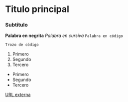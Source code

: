 # Titulo principal

### Subtítulo

**Palabra en negrita**
*Palabra en cursiva*
`Palabra en código`

<pre><code>Trozo de código</code></pre>
1. Primero
2. Segundo
3. Tercero

- Primero
- Segundo 
- Tercero

[URL externa](https://github.com/oscarlucas22)
